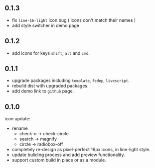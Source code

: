 ## 0.1.3

 - fix `line-16-light` icon bug ( icons don't match their names )
 - add style switcher in demo page

## 0.1.2

 - add icons for keys `shift`, `alt` and `cmd`.


## 0.1.1

 - upgrade packages including `template`, `fedep`, `livescript`.
 - rebuild dist with upgraded packages.
 - add demo link to `github` page.


## 0.1.0 

icon update:

 - rename
   - check-o -> check-circle
   - search -> magnify
   - circle -> radiobox-off
 - completely re-design as pixel-perfect 16px icons, in line-light style.
 - update buliding process and add preview functionality.
 - support custom build in place or as a module.


